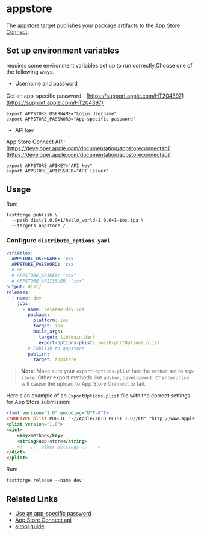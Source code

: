 # appstore

The appstore target publishes your package artifacts to the [App Store Connect](https://appstoreconnect.apple.com/apps).

## Set up environment variables

requires some environment variables set up to run correctly,Choose one of the following ways.

- Username and password

Get an app-specific password：[https://support.apple.com/HT204397](https://support.apple.com/HT204397)

```
export APPSTORE_USERNAME="Login Username"
export APPSTORE_PASSWORD="App-specific password"
```

- API key

App Store Connect API: [https://developer.apple.com/documentation/appstoreconnectapi](https://developer.apple.com/documentation/appstoreconnectapi)

```
export APPSTORE_APIKEY="API key"
export APPSTORE_APIISSUER="API issuer"
```

## Usage

Run:

```
fastforge publish \
  --path dist/1.0.0+1/hello_world-1.0.0+1-ios.ipa \
  --targets appstore /
```

### Configure `distribute_options.yaml`

```yaml
variables:
  APPSTORE_USERNAME: 'xxx'
  APPSTORE_PASSWORD: 'xxx'
  # or
  # APPSTORE_APIKEY: "xxx"
  # APPSTORE_APIISSUER: "xxx"
output: dist/
releases:
  - name: dev
    jobs:
      - name: release-dev-ios
        package:
          platform: ios
          target: ipa
          build_args:
            target: lib/main.dart
            export-options-plist: ios/ExportOptions.plist
        # Publish to appstore
        publish:
          target: appstore
```

> **Note**: Make sure your `export-options-plist` has the `method` set to `app-store`. Other export methods like `ad-hoc`, `development`, or `enterprise` will cause the upload to App Store Connect to fail.

Here's an example of an `ExportOptions.plist` file with the correct settings for App Store submission:

```xml
<?xml version="1.0" encoding="UTF-8"?>
<!DOCTYPE plist PUBLIC "-//Apple//DTD PLIST 1.0//EN" "http://www.apple.com/DTDs/PropertyList-1.0.dtd">
<plist version="1.0">
<dict>
    <key>method</key>
    <string>app-store</string>
    <!-- ... other settings ... -->
</dict>
</plist>
```

Run:

```
fastforge release --name dev
```

## Related Links

- [Use an app-specific password](https://support.apple.com/HT204397)
- [App Store Connect api](https://developer.apple.com/documentation/appstoreconnectapi)
- [altool guide](https://help.apple.com/asc/appsaltool/)
